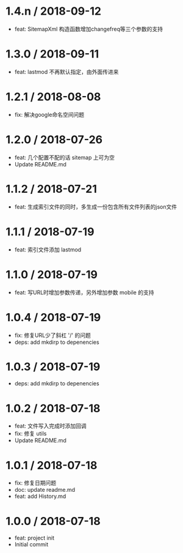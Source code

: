 
1.4.n / 2018-09-12
==================

  * feat: SitemapXml 构造函数增加changefreq等三个参数的支持

1.3.0 / 2018-09-11
==================

  * feat: lastmod 不再默认指定，由外面传进来

1.2.1 / 2018-08-08
==================

  * fix: 解决google命名空间问题

1.2.0 / 2018-07-26
==================

  * feat: 几个配置不配的话 sitemap 上可为空
  * Update README.md

1.1.2 / 2018-07-21
==================

  * feat: 生成索引文件的同时，多生成一份包含所有文件列表的json文件

1.1.1 / 2018-07-19
==================

  * feat: 索引文件添加 lastmod

1.1.0 / 2018-07-19
==================

  * feat: 写URL时增加参数传递，另外增加参数 mobile 的支持

1.0.4 / 2018-07-19
==================

  * fix: 修复URL少了斜杠 '/' 的问题
  * deps: add mkdirp to depenencies

1.0.3 / 2018-07-19
==================

  * deps: add mkdirp to depenencies

1.0.2 / 2018-07-18
==================

  * feat: 文件写入完成时添加回调
  * fix: 修复 utils
  * Update README.md

1.0.1 / 2018-07-18
==================

  * fix: 修复日期问题
  * doc: update readme.md
  * feat: add History.md

1.0.0 / 2018-07-18
==================

  * feat: project init
  * Initial commit
